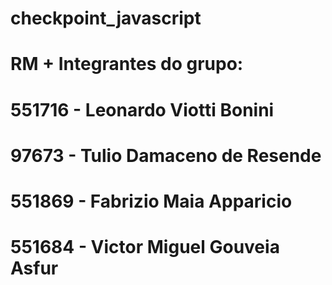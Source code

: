 # checkpoint_javascript
# RM + Integrantes do grupo:
# 551716 - Leonardo Viotti Bonini
# 97673 - Tulio Damaceno de Resende
# 551869 - Fabrizio Maia Apparicio
# 551684 - Victor Miguel Gouveia Asfur
